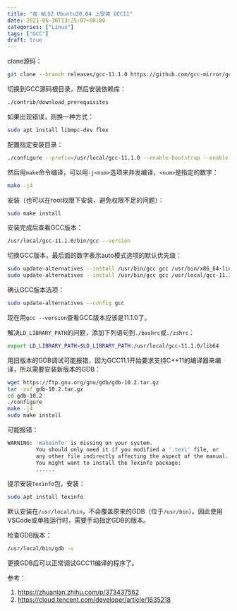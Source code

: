 ```yaml
---
title: "在 WLS2 Ubuntu20.04 上安装 GCC11"
date: 2021-06-30T13:25:07+08:00
categories: ["Linux"]
tags: ["GCC"]
draft: true
---
```


clone源码：

```bash
git clone --branch releases/gcc-11.1.0 https://github.com/gcc-mirror/gcc.git --depth 1
```

切换到GCC源码根目录，然后安装依赖库：

```bash
./contrib/download_prerequisites
```

如果出现错误，则换一种方式：

```bash
sudo apt install libmpc-dev flex
```

配置指定安装目录：

```bash
./configure --prefix=/usr/local/gcc-11.1.0 --enable-bootstrap --enable-languages=c,c++ --enable-threads=posix --enable-checking=release --enable-multilib --with-system-zlib
```

然后用`make`命令编译，可以用`-j<num>`选项来并发编译，`<num>`是指定的数字：

```bash
make -j4
```

安装（也可以在root权限下安装，避免权限不足的问题）：

```bash
sudo make install
```

安装完成后查看GCC版本：

```bash
/usr/local/gcc-11.1.0/bin/gcc --version
```

切换GCC版本，最后面的数字表示auto模式选项的默认优先级：

```bash
sudo update-alternatives --install /usr/bin/gcc gcc /usr/bin/x86_64-linux-gnu-gcc-9 90
sudo update-alternatives --install /usr/bin/gcc gcc /usr/local/gcc-11.1.0/bin/gcc 100
```

确认GCC版本选项：

```bash
sudo update-alternatives --config gcc
```

现在用`gcc --version`查看GCC版本应该是11.1.0了。

解决`LD_LIBRARY_PATH`的问题，添加下列语句到`./bashrc`或`./zshrc`：

```bash
export LD_LIBRARY_PATH=$LD_LIBRARY_PATH:/usr/local/gcc-11.1.0/lib64
```



用旧版本的GDB调试可能报错，因为GCC11.1开始要求支持C++11的编译器来编译，所以需要安装新版本的GDB：

```bash
wget https://ftp.gnu.org/gnu/gdb/gdb-10.2.tar.gz
tar -zxf gdb-10.2.tar.gz
cd gdb-10.2
./configure
make -j4
sudo make install
```

可能报错：

```bash
WARNING: 'makeinfo' is missing on your system.
         You should only need it if you modified a '.texi' file, or
         any other file indirectly affecting the aspect of the manual.
         You might want to install the Texinfo package:
         ......
```

提示安装`Texinfo`包，安装：

```bash
sudo apt install texinfo
```



默认安装在`/usr/local/bin`，不会覆盖原来的GDB（位于`/usr/bin`）。因此使用VSCode或单独运行时，需要手动指定GDB的版本。

检查GDB版本：

```bash
/usr/local/bin/gdb -v
```

更换GDB后可以正常调试GCC11编译的程序了。



参考：

1. https://zhuanlan.zhihu.com/p/373437562
2. https://cloud.tencent.com/developer/article/1635218
